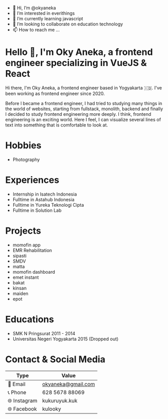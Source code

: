 - 👋 Hi, I’m @okyaneka
- 👀 I’m interested in everithings
- 🌱 I’m currently learning javascript
- 💞️ I’m looking to collaborate on education technology
- 📫 How to reach me ...

<!---
okyaneka/okyaneka is a ✨ special ✨ repository because its `README.md` (this file) appears on your GitHub profile.
You can click the Preview link to take a look at your changes.
--->

# Hello 👋, I'm Oky Aneka, a frontend engineer specializing in VueJS & React

Hi there, I'm Oky Aneka, a frontend engineer based in Yogyakarta 🇮🇩. I've been working as frontend engineer since 2020.

Before I became a frontend engineer, I had tried to studying many things in the world of websites, starting from fullstack, monolith, backend and finally I decided to study frontend engineering more deeply. I think, frontend engineering is an exciting world. Here I feel, I can visualize several lines of text into something that is comfortable to look at.

# Hobbies

- Photography

# Experiences

- Internship in Isatech Indonesia
- Fulltime in Astahub Indonesia
- Fulltime in Yureka Teknologi Cipta
- Fulltime in Solution Lab

# Projects

- momofin app
- EMR Rehabilitation
- sipasti
- SMDV
- matta
- momofin dashboard
- emet instant
- bakat
- kinsan
- maiden
- epot

# Educations

- SMK N Pringsurat 2011 - 2014
- Universitas Negeri Yogyakarta 2015 (Dropped out)

# Contact & Social Media

| Type         | Value                |
| ------------ | -------------------- |
| 📧 Email     | <okyaneka@gmail.com> |
| 📞 Phone     | 628 5678 88069       |
| 🌐 Instagram | kukuruyuk.kuk        |
| 🌐 Facebook  | kulooky              |
